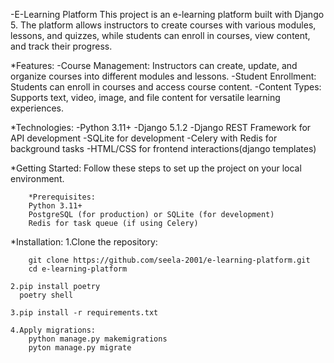 -E-Learning Platform
This project is an e-learning platform built with Django 5. The platform allows instructors to create courses with various modules, lessons, and quizzes, while students can enroll in courses, view content, and track their progress.

*Features:
    -Course Management: Instructors can create, update, and organize courses into different modules and lessons.
    -Student Enrollment: Students can enroll in courses and access course content.
    -Content Types: Supports text, video, image, and file content for versatile learning experiences.

*Technologies:
    -Python 3.11+
    -Django 5.1.2
    -Django REST Framework for API development
    -SQLite for development
    -Celery with Redis for background tasks
    -HTML/CSS for frontend interactions(django templates)


*Getting Started:
    Follow these steps to set up the project on your local environment.

        *Prerequisites:
        Python 3.11+
        PostgreSQL (for production) or SQLite (for development)
        Redis for task queue (if using Celery)


*Installation:
    1.Clone the repository:

        git clone https://github.com/seela-2001/e-learning-platform.git
        cd e-learning-platform

    2.pip install poetry 
      poetry shell

    3.pip install -r requirements.txt

    4.Apply migrations:
        python manage.py makemigrations
        pyton manage.py migrate


